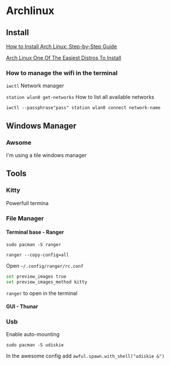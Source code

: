 # Archlinux

## Install

[How to Install Arch Linux: Step-by-Step Guide](https://www.youtube.com/watch?v=FxeriGuJKTM&t)

[Arch Linux One Of The Easiest Distros To Install](https://www.youtube.com/watch?v=y9nKjTfDHLA&t)

### How to manage the wifi in the terminal

`iwctl` Network manager

`station wlan0 get-networks` How to list all available networks

`iwctl --passphrase"pass" station wlan0 connect network-name`

## Windows Manager

### Awsome

I'm using a tile windows manager

## Tools

### Kitty

Powerfull termina

### File Manager

#### Terminal base - Ranger

`sudo pacman -S ranger`

`ranger --copy-config=all`

Open `~/.config/ranger/rc.conf`

```bash
set preview_images true
set preview_images_method kitty
```

`ranger` to open in the terminal

#### GUI - Thunar

### Usb

Enable auto-mounting

`sudo pacman -S udiskie`

In the awesome config add `awful.spawn.with_shell("udiskie &")`
